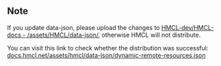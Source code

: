## Note

If you update data-json, please upload the changes to [HMCL-dev/HMCL-docs - /assets/HMCL/data-json/](https://github.com/HMCL-dev/HMCL-docs/tree/main/assets/hmcl/data-json/), otherwise HMCL will not distribute. 
 
You can visit this link to check whether the distribution was successful: [docs.hmcl.net/assets/hmcl/data-json/dynamic-remote-resources.json](https://docs.hmcl.net/assets/hmcl/data-json/dynamic-remote-resources.json)